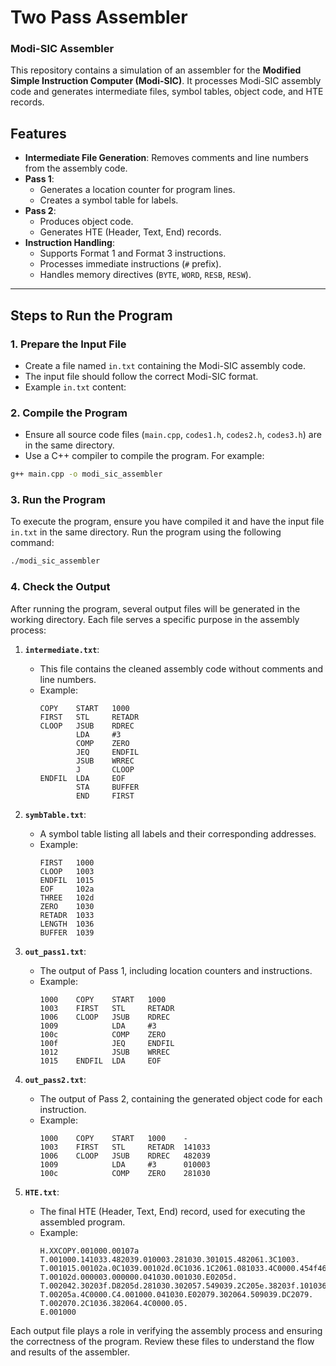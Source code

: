 # Two Pass Assembler
### Modi-SIC Assembler

This repository contains a simulation of an assembler for the **Modified Simple Instruction Computer (Modi-SIC)**. It processes Modi-SIC assembly code and generates intermediate files, symbol tables, object code, and HTE records.

## Features
- **Intermediate File Generation**: Removes comments and line numbers from the assembly code.
- **Pass 1**: 
  - Generates a location counter for program lines.
  - Creates a symbol table for labels.
- **Pass 2**:
  - Produces object code.
  - Generates HTE (Header, Text, End) records.
- **Instruction Handling**:
  - Supports Format 1 and Format 3 instructions.
  - Processes immediate instructions (`#` prefix).
  - Handles memory directives (`BYTE`, `WORD`, `RESB`, `RESW`).

---

## Steps to Run the Program

### 1. Prepare the Input File
- Create a file named `in.txt` containing the Modi-SIC assembly code.
- The input file should follow the correct Modi-SIC format.
- Example `in.txt` content:

### 2. Compile the Program
- Ensure all source code files (`main.cpp`, `codes1.h`, `codes2.h`, `codes3.h`) are in the same directory.
- Use a C++ compiler to compile the program. For example:
```bash
g++ main.cpp -o modi_sic_assembler
 ```

### 3. Run the Program
To execute the program, ensure you have compiled it and have the input file `in.txt` in the same directory. Run the program using the following command:

```bash
./modi_sic_assembler
```

### 4. Check the Output
After running the program, several output files will be generated in the working directory. Each file serves a specific purpose in the assembly process:

1. **`intermediate.txt`**:
   - This file contains the cleaned assembly code without comments and line numbers.
   - Example:
     ```
     COPY    START   1000
     FIRST   STL     RETADR
     CLOOP   JSUB    RDREC
             LDA     #3
             COMP    ZERO
             JEQ     ENDFIL
             JSUB    WRREC
             J       CLOOP
     ENDFIL  LDA     EOF
             STA     BUFFER
             END     FIRST
     ```

2. **`symbTable.txt`**:
   - A symbol table listing all labels and their corresponding addresses.
   - Example:
     ```
     FIRST   1000
     CLOOP   1003
     ENDFIL  1015
     EOF     102a
     THREE   102d
     ZERO    1030
     RETADR  1033
     LENGTH  1036
     BUFFER  1039
     ```

3. **`out_pass1.txt`**:
   - The output of Pass 1, including location counters and instructions.
   - Example:
     ```
     1000    COPY    START   1000
     1003    FIRST   STL     RETADR
     1006    CLOOP   JSUB    RDREC
     1009            LDA     #3
     100c            COMP    ZERO
     100f            JEQ     ENDFIL
     1012            JSUB    WRREC
     1015    ENDFIL  LDA     EOF
     ```

4. **`out_pass2.txt`**:
   - The output of Pass 2, containing the generated object code for each instruction.
   - Example:
     ```
     1000    COPY    START   1000    -
     1003    FIRST   STL     RETADR  141033
     1006    CLOOP   JSUB    RDREC   482039
     1009            LDA     #3      010003
     100c            COMP    ZERO    281030
     ```

5. **`HTE.txt`**:
   - The final HTE (Header, Text, End) record, used for executing the assembled program.
   - Example:
     ```
     H.XXCOPY.001000.00107a
     T.001000.141033.482039.010003.281030.301015.482061.3C1003.
     T.001015.00102a.0C1039.00102d.0C1036.1C2061.081033.4C0000.454f46.
     T.00102d.000003.000000.041030.001030.E0205d.
     T.002042.30203f.D8205d.281030.302057.549039.2C205e.38203f.101036.
     T.00205a.4C0000.C4.001000.041030.E02079.302064.509039.DC2079.
     T.002070.2C1036.382064.4C0000.05.
     E.001000
     ```

Each output file plays a role in verifying the assembly process and ensuring the correctness of the program. Review these files to understand the flow and results of the assembler.



